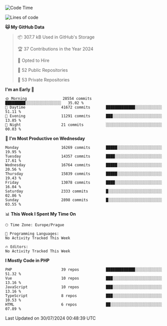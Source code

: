 <!--START_SECTION:waka-->
![Code Time](http://img.shields.io/badge/Code%20Time-1%2C583%20hrs%2058%20mins-blue)

![Lines of code](https://img.shields.io/badge/From%20Hello%20World%20I%27ve%20Written-25.8%20million%20lines%20of%20code-blue)

**🐱 My GitHub Data** 

> 📦 307.7 kB Used in GitHub's Storage 
 > 
> 🏆 37 Contributions in the Year 2024
 > 
> 💼 Opted to Hire
 > 
> 📜 52 Public Repositories 
 > 
> 🔑 53 Private Repositories 
 > 
**I'm an Early 🐤** 

```text
🌞 Morning                28554 commits       █████████░░░░░░░░░░░░░░░░   35.02 % 
🌆 Daytime                41672 commits       █████████████░░░░░░░░░░░░   51.11 % 
🌃 Evening                11291 commits       ███░░░░░░░░░░░░░░░░░░░░░░   13.85 % 
🌙 Night                  21 commits          ░░░░░░░░░░░░░░░░░░░░░░░░░   00.03 % 
```
📅 **I'm Most Productive on Wednesday** 

```text
Monday                   16269 commits       █████░░░░░░░░░░░░░░░░░░░░   19.95 % 
Tuesday                  14357 commits       ████░░░░░░░░░░░░░░░░░░░░░   17.61 % 
Wednesday                16764 commits       █████░░░░░░░░░░░░░░░░░░░░   20.56 % 
Thursday                 15839 commits       █████░░░░░░░░░░░░░░░░░░░░   19.43 % 
Friday                   13078 commits       ████░░░░░░░░░░░░░░░░░░░░░   16.04 % 
Saturday                 2333 commits        █░░░░░░░░░░░░░░░░░░░░░░░░   02.86 % 
Sunday                   2898 commits        █░░░░░░░░░░░░░░░░░░░░░░░░   03.55 % 
```


📊 **This Week I Spent My Time On** 

```text
🕑︎ Time Zone: Europe/Prague

💬 Programming Languages: 
No Activity Tracked This Week

🔥 Editors: 
No Activity Tracked This Week
```

**I Mostly Code in PHP** 

```text
PHP                      39 repos            █████████████░░░░░░░░░░░░   51.32 % 
Vue                      10 repos            ███░░░░░░░░░░░░░░░░░░░░░░   13.16 % 
JavaScript               10 repos            ███░░░░░░░░░░░░░░░░░░░░░░   13.16 % 
TypeScript               8 repos             ███░░░░░░░░░░░░░░░░░░░░░░   10.53 % 
HTML                     6 repos             ██░░░░░░░░░░░░░░░░░░░░░░░   07.89 % 
```




 Last Updated on 30/07/2024 00:48:39 UTC
<!--END_SECTION:waka-->
<!--
**AlexKratky/AlexKratky** is a ✨ _special_ ✨ repository because its `README.md` (this file) appears on your GitHub profile.

Here are some ideas to get you started:

- 🔭 I’m currently working on ...
- 🌱 I’m currently learning ...
- 👯 I’m looking to collaborate on ...
- 🤔 I’m looking for help with ...
- 💬 Ask me about ...
- 📫 How to reach me: ...
- 😄 Pronouns: ...
- ⚡ Fun fact: ...
-->
